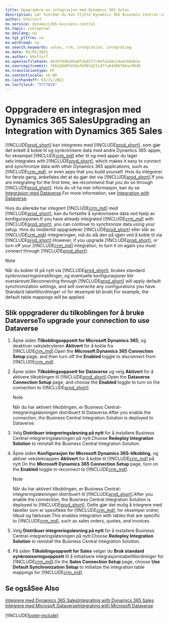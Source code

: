 ```yaml
---
title: Oppgradere en integrasjon med Dynamics 365 Sales
description: Lær hvordan du kan flytte Dynamics 365 Business Central-integrasjonen med Dynamics 365 Sales til den nyeste versjonen.
author: bholtorf
ms.service: dynamics365-business-central
ms.topic: conceptual
ms.devlang: na
ms.tgt_pltfrm: na
ms.workload: na
ms.search.keywords: sales, crm, integration, integrating
ms.date: 04/01/2021
ms.author: bholtorf
ms.openlocfilehash: 4e3b79d6245a0f1b8277c94faa58c24edc66662e
ms.sourcegitcommit: 766e2840fd16efb901d211d7fa64d96766ac99d9
ms.translationtype: HT
ms.contentlocale: nb-NO
ms.lasthandoff: 03/31/2021
ms.locfileid: "5777019"
---
```

# <a name="upgrading-an-integration-with-dynamics-365-sales"></a><span data-ttu-id="818e1-103">Oppgradere en integrasjon med Dynamics 365 Sales</span><span class="sxs-lookup"><span data-stu-id="818e1-103">Upgrading an Integration with Dynamics 365 Sales</span></span>
[!INCLUDE[prod_short](includes/prod_short.md)] <span data-ttu-id="818e1-104">kan integreres med [!INCLUDE[prod_short](includes/cds_long_md.md)], som gjør det enkelt å koble til og synkronisere data med andre Dynamics 365-apper, for eksempel [!INCLUDE[crm_md](includes/crm_md.md)] eller til og med apper du lager selv.</span><span class="sxs-lookup"><span data-stu-id="818e1-104">integrates with [!INCLUDE[prod_short](includes/cds_long_md.md)], which makes it easy to connect and synchronize data with other Dynamics 365 applications, such as [!INCLUDE[crm_md](includes/crm_md.md)], or even apps that you build yourself.</span></span> <span data-ttu-id="818e1-105">Hvis du integrerer for første gang, anbefales det at du gjør det via [!INCLUDE[prod_short](includes/cds_long_md.md)].</span><span class="sxs-lookup"><span data-stu-id="818e1-105">If you are integrating for the first time, we recommend that you do so through [!INCLUDE[prod_short](includes/cds_long_md.md)].</span></span> <span data-ttu-id="818e1-106">Hvis du vil ha mer informasjon, kan du se [Integrasjon med Dataverse](admin-common-data-service.md).</span><span class="sxs-lookup"><span data-stu-id="818e1-106">For more information, see [Integration with Dataverse](admin-common-data-service.md).</span></span>

<span data-ttu-id="818e1-107">Hvis du allerede har integrert [!INCLUDE[crm_md](includes/crm_md.md)] med [!INCLUDE[prod_short](includes/prod_short.md)], kan du fortsette å synkronisere data ved hjelp av konfigurasjonen.</span><span class="sxs-lookup"><span data-stu-id="818e1-107">If you have already integrated [!INCLUDE[crm_md](includes/crm_md.md)] with [!INCLUDE[prod_short](includes/prod_short.md)], you can continue to synchronize data using your setup.</span></span> <span data-ttu-id="818e1-108">Hvis du imidlertid oppgraderer [!INCLUDE[prod_short](includes/prod_short.md)] eller slår av [!INCLUDE[crm_md](includes/crm_md.md)]-integreringen, må du slå den på igjen ved å koble til via [!INCLUDE[prod_short](includes/cds_long_md.md)].</span><span class="sxs-lookup"><span data-stu-id="818e1-108">However, if you upgrade [!INCLUDE[prod_short](includes/prod_short.md)], or turn off your [!INCLUDE[crm_md](includes/crm_md.md)] integration, to turn it on again you must connect through [!INCLUDE[prod_short](includes/cds_long_md.md)].</span></span> 

> [!NOTE]
> <span data-ttu-id="818e1-109">Når du kobler til på nytt via [!INCLUDE[prod_short](includes/cds_long_md.md)], brukes standard synkroniseringsinnstillinger, og eventuelle konfigurasjoner blir overskrevet.</span><span class="sxs-lookup"><span data-stu-id="818e1-109">Reconnecting through [!INCLUDE[prod_short](includes/cds_long_md.md)] will apply default synchronization settings, and will overwrite any configurations you have.</span></span> <span data-ttu-id="818e1-110">Standard tabelltilordninger vil for eksempel bli brukt.</span><span class="sxs-lookup"><span data-stu-id="818e1-110">For example, the default table mappings will be applied.</span></span>

## <a name="to-upgrade-your-connection-to-use-dataverse"></a><span data-ttu-id="818e1-111">Slik oppgraderer du tilkoblingen for å bruke Dataverse</span><span class="sxs-lookup"><span data-stu-id="818e1-111">To upgrade your connection to use Dataverse</span></span>
1. <span data-ttu-id="818e1-112">Åpne siden **Tilkoblingsoppsett for Microsoft Dynamics 365**, og deaktiver vekslebryteren **Aktivert** for å koble fra [!INCLUDE[crm_md](includes/crm_md.md)].</span><span class="sxs-lookup"><span data-stu-id="818e1-112">Open the **Microsoft Dynamics 365 Connection Setup** page, and then turn off the **Enabled** toggle to disconnect from [!INCLUDE[crm_md](includes/crm_md.md)].</span></span>
2. <span data-ttu-id="818e1-113">Åpne siden **Tilkoblingsoppsett for Dataverse** og velg **Aktivert** for å aktivere tilkoblingen til [!INCLUDE[prod_short](includes/cds_long_md.md)].</span><span class="sxs-lookup"><span data-stu-id="818e1-113">Open the **Dataverse Connection Setup** page, and choose the **Enabled** toggle to turn on the connection to [!INCLUDE[prod_short](includes/cds_long_md.md)].</span></span>
  
   > [!NOTE]
   > <span data-ttu-id="818e1-114">Når du har aktivert tilkoblingen, er Business Central-integreringsløsningen distribuert til Dataverse.</span><span class="sxs-lookup"><span data-stu-id="818e1-114">After you enable the connection, the Business Central Integration Solution is deployed to Dataverse.</span></span>
3. <span data-ttu-id="818e1-115">Velg **Distribuer integreringsløsning på nytt** for å installere Business Central-integreringsløsningen på nytt.</span><span class="sxs-lookup"><span data-stu-id="818e1-115">Choose **Redeploy Integration Solution** to reinstall the Business Central Integration Solution.</span></span>
4. <span data-ttu-id="818e1-116">Åpne siden **Konfigurasjon for Microsoft Dynamics 365-tilkobling**, og aktiver veksleknappen **Aktivert** for å koble til [!INCLUDE[crm_md](includes/crm_md.md)] på nytt.</span><span class="sxs-lookup"><span data-stu-id="818e1-116">On the **Microsoft Dynamics 365 Connection Setup** page, turn on the **Enabled** toggle to reconnect to [!INCLUDE[crm_md](includes/crm_md.md)].</span></span>
  
   > [!NOTE]
   > <span data-ttu-id="818e1-117">Når du har aktivert tilkoblingen, er Business Central-integreringsløsningen distribuert til [!INCLUDE[prod_short](includes/prod_short.md)].</span><span class="sxs-lookup"><span data-stu-id="818e1-117">After you enable the connection, the Business Central Integration Solution is deployed to [!INCLUDE[prod_short](includes/prod_short.md)].</span></span> <span data-ttu-id="818e1-118">Dette gjør det mulig å integrere med tabeller som er spesifikke for [!INCLUDE[crm_md](includes/crm_md.md)], for eksempel ordrer, tilbud og fakturaer.</span><span class="sxs-lookup"><span data-stu-id="818e1-118">This enables integration with tables that are specific to [!INCLUDE[crm_md](includes/crm_md.md)], such as sales orders, quotes, and invoices.</span></span>
5. <span data-ttu-id="818e1-119">Velg **Distribuer integreringsløsning på nytt** for å installere Business Central-integreringsløsningen på nytt.</span><span class="sxs-lookup"><span data-stu-id="818e1-119">Choose **Redeploy Integration Solution** to reinstall the Business Central Integration Solution.</span></span>
6. <span data-ttu-id="818e1-120">På siden **Tilkoblingsoppsett for Sales** velger du **Bruk standard synkroniseringsoppsett** til å initialisere integrasjonstabelltilordninger for [!INCLUDE[crm_md](includes/crm_md.md)].</span><span class="sxs-lookup"><span data-stu-id="818e1-120">On the **Sales Connection Setup** page, choose **Use Default Synchronization Setup** to initialize the integration table mappings for [!INCLUDE[crm_md](includes/crm_md.md)].</span></span>

## <a name="see-also"></a><span data-ttu-id="818e1-121">Se også</span><span class="sxs-lookup"><span data-stu-id="818e1-121">See Also</span></span>
[<span data-ttu-id="818e1-122">Integrere med Dynamics 365 Sales</span><span class="sxs-lookup"><span data-stu-id="818e1-122">Integrating with Dynamics 365 Sales</span></span>](admin-prepare-dynamics-365-for-sales-for-integration.md)  
[<span data-ttu-id="818e1-123">Integrere med Microsoft Dataverse</span><span class="sxs-lookup"><span data-stu-id="818e1-123">Integrating with Microsoft Dataverse</span></span>](admin-common-data-service.md)


[!INCLUDE[footer-include](includes/footer-banner.md)]